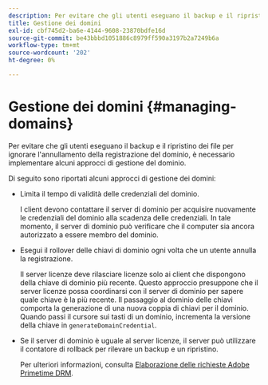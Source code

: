 ```yaml
---
description: Per evitare che gli utenti eseguano il backup e il ripristino dei file per ignorare l'annullamento della registrazione del dominio, è necessario implementare alcuni approcci di gestione del dominio.
title: Gestione dei domini
exl-id: cbf745d2-ba6e-4144-9608-23870bdfe16d
source-git-commit: be43bbbd1051886c8979ff590a3197b2a7249b6a
workflow-type: tm+mt
source-wordcount: '202'
ht-degree: 0%

---
```


# Gestione dei domini {#managing-domains}

Per evitare che gli utenti eseguano il backup e il ripristino dei file per ignorare l&#39;annullamento della registrazione del dominio, è necessario implementare alcuni approcci di gestione del dominio.

Di seguito sono riportati alcuni approcci di gestione dei domini:

* Limita il tempo di validità delle credenziali del dominio.

   I client devono contattare il server di dominio per acquisire nuovamente le credenziali del dominio alla scadenza delle credenziali. In tale momento, il server di dominio può verificare che il computer sia ancora autorizzato a essere membro del dominio.
* Esegui il rollover delle chiavi di dominio ogni volta che un utente annulla la registrazione.

   Il server licenze deve rilasciare licenze solo ai client che dispongono della chiave di dominio più recente. Questo approccio presuppone che il server licenze possa coordinarsi con il server di dominio per sapere quale chiave è la più recente. Il passaggio al dominio delle chiavi comporta la generazione di una nuova coppia di chiavi per il dominio. Quando passi il cursore sui tasti di un dominio, incrementa la versione della chiave in `generateDomainCredential`.
* Se il server di dominio è uguale al server licenze, il server può utilizzare il contatore di rollback per rilevare un backup e un ripristino.

   Per ulteriori informazioni, consulta [Elaborazione delle richieste Adobe Primetime DRM](../../protecting-content/implementing-the-license-server/processing-drm-requests.md).
